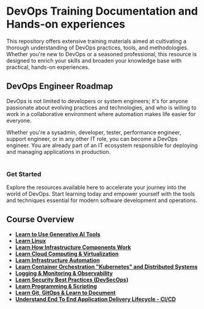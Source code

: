 # DevOps Training Documentation and Hands-on experiences
This repository offers extensive training materials aimed at cultivating a thorough understanding of DevOps practices, tools, and methodologies. Whether you're new to DevOps or a seasoned professional, this resource is designed to enrich your skills and broaden your knowledge base with practical, hands-on experiences.


## DevOps Engineer Roadmap
DevOps is not limited to developers or system engineers; it's for anyone passionate about evolving practices and technologies, and who is willing to work in a collaborative environment where automation makes life easier for everyone.

Whether you're a sysadmin, developer, tester, performance engineer, support engineer, or in any other IT role, you can become a DevOps engineer. You are already part of an IT ecosystem responsible for deploying and managing applications in production. <br><br>

### Get Started

Explore the resources available here to accelerate your journey into the world of DevOps. Start learning today and empower yourself with the tools and techniques essential for modern software development and operations.

## Course Overview
- **[Learn to Use Generative AI Tools](docs/AI_Tools.md)**
- **[Learn Linux](docs/Linux/LearnLinux.md)**
- **[Learn How Infrastructure Components Work](docs/Infras_Components/InfrastructureComponentsWork.md)**
- **[Learn Cloud Computing & Virtualization](docs/CloudandVM/CloudandVM.md)**
- **[Learn Infrastructure Automation](docs/Infras_Automation/Infras_Automation.md)**
- **[Learn Container Orchestration "Kubernetes" and Distributed Systems](docs/Kubernetes/Kubernetes.md)**
- **[Logging & Monitoring & Observability](docs/LoggingandMonitoring/LoggingMonitoring.md)**
- **[Learn Security Best Practices (DevSecOps)](docs/DevSecOps/DevSecOps.md)**
- **[Learn Programming & Scripting](docs/ProgrammingScripting/shell-scripting-for-devops.md)**
- **[Learn Git, GitOps & Learn to Document](docs/GitandDocument/LearnGit.md)**
- **[Understand End To End Application Delivery Lifecycle - CI/CD](docs/CICD/CICD.md)**




